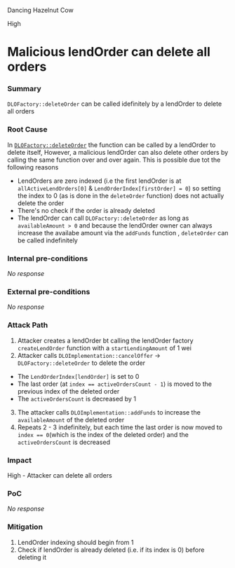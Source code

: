 Dancing Hazelnut Cow

High

# Malicious lendOrder can delete all orders

### Summary

`DLOFactory::deleteOrder` can be called idefinitely by a lendOrder to delete all orders


### Root Cause

In [`DLOFactory::deleteOrder`](https://github.com/sherlock-audit/2024-11-debita-finance-v3/blob/main/Debita-V3-Contracts/contracts/DebitaLendOfferFactory.sol#L207-L220) the function can be called by a lendOrder to delete itself, However, a malicious lendOrder can also delete other orders by calling the same function over and over again. This is possible due tot the following reasons

- LendOrders are zero indexed (i.e the first lendOrder is at `allActiveLendOrders[0]` & `LendOrderIndex[firstOrder] = 0`) so setting the index to 0 (as is done in the `deleteOrder` function) does not actually delete the order
- There's no check if the order is already deleted
- The lendOrder can call `DLOFactory::deleteOrder` as long as `availableAmount > 0` and because the lendOrder owner can always increase the availabe amount via the `addFunds` function , `deleteOrder` can be called indefinitely


### Internal pre-conditions

_No response_

### External pre-conditions

_No response_

### Attack Path

1. Attacker creates a lendOrder bt calling the lendOrder factory `createLendOrder` function with a `startLendingAmount` of 1 wei
2. Attacker calls `DLOImplementation::cancelOffer` -> `DLOFactory::deleteOrder` to delete the order
- The `LendOrderIndex[lendOrder]` is set to 0
- The last order (at `index == activeOrdersCount - 1`) is moved to the previous index of the deleted order
- The `activeOrdersCount` is decreased by 1 
3. The attacker calls `DLOImplementation::addFunds` to increase the `availableAmount` of the deleted order
4. Repeats 2 - 3 indefinitely, but each time the last order is now moved to `index == 0`(which is the index of the deleted order) and the `activeOrdersCount` is decreased


### Impact

High - Attacker can delete all orders

### PoC

_No response_

### Mitigation

1. LendOrder indexing should begin from 1
2. Check if lendOrder is already deleted (i.e. if its index is 0) before deleting it

